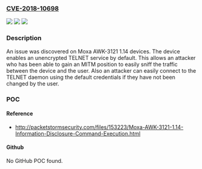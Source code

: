 ### [CVE-2018-10698](https://cve.mitre.org/cgi-bin/cvename.cgi?name=CVE-2018-10698)
![](https://img.shields.io/static/v1?label=Product&message=n%2Fa&color=blue)
![](https://img.shields.io/static/v1?label=Version&message=n%2Fa&color=blue)
![](https://img.shields.io/static/v1?label=Vulnerability&message=n%2Fa&color=brighgreen)

### Description

An issue was discovered on Moxa AWK-3121 1.14 devices. The device enables an unencrypted TELNET service by default. This allows an attacker who has been able to gain an MITM position to easily sniff the traffic between the device and the user. Also an attacker can easily connect to the TELNET daemon using the default credentials if they have not been changed by the user.

### POC

#### Reference
- http://packetstormsecurity.com/files/153223/Moxa-AWK-3121-1.14-Information-Disclosure-Command-Execution.html

#### Github
No GitHub POC found.

